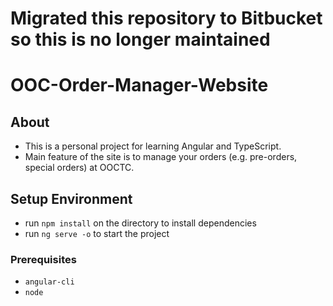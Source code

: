 # Migrated this repository to Bitbucket so this is no longer maintained

# OOC-Order-Manager-Website

## About
- This is a personal project for learning Angular and TypeScript.
- Main feature of the site is to manage your orders (e.g. pre-orders, special orders) at OOCTC.


## Setup Environment
- run `npm install` on the directory to install dependencies
- run `ng serve -o` to start the project

### Prerequisites
- `angular-cli`
- `node`
